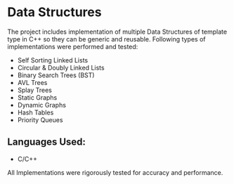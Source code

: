 # Data Structures

The project includes implementation of multiple Data Structures of template type in C++ so they can be generic and reusable. Following types of implementations were performed and tested:
* Self Sorting Linked Lists
* Circular & Doubly Linked Lists
* Binary Search Trees (BST)
* AVL Trees 
* Splay Trees
* Static Graphs
* Dynamic Graphs
* Hash Tables
* Priority Queues

Languages Used:
---------------
* C/C++

All Implementations were rigorously tested for accuracy and performance.
